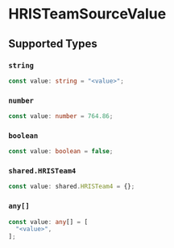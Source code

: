 # HRISTeamSourceValue


## Supported Types

### `string`

```typescript
const value: string = "<value>";
```

### `number`

```typescript
const value: number = 764.86;
```

### `boolean`

```typescript
const value: boolean = false;
```

### `shared.HRISTeam4`

```typescript
const value: shared.HRISTeam4 = {};
```

### `any[]`

```typescript
const value: any[] = [
  "<value>",
];
```

